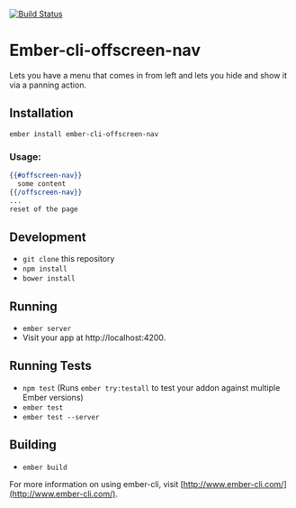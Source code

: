 [![Build Status](https://travis-ci.org/flemse/ember-cli-offscreen-nav.svg?branch=master)](https://travis-ci.org/flemse/ember-cli-offscreen-nav)

# Ember-cli-offscreen-nav

Lets you have a menu that comes in from left and lets you hide and show it via a panning action.

## Installation

```
ember install ember-cli-offscreen-nav
```

### Usage:
``` hbs
{{#offscreen-nav}}
  some content
{{/offscreen-nav}}
...
reset of the page
```


## Development

* `git clone` this repository
* `npm install`
* `bower install`

## Running

* `ember server`
* Visit your app at http://localhost:4200.

## Running Tests

* `npm test` (Runs `ember try:testall` to test your addon against multiple Ember versions)
* `ember test`
* `ember test --server`

## Building

* `ember build`

For more information on using ember-cli, visit [http://www.ember-cli.com/](http://www.ember-cli.com/).
